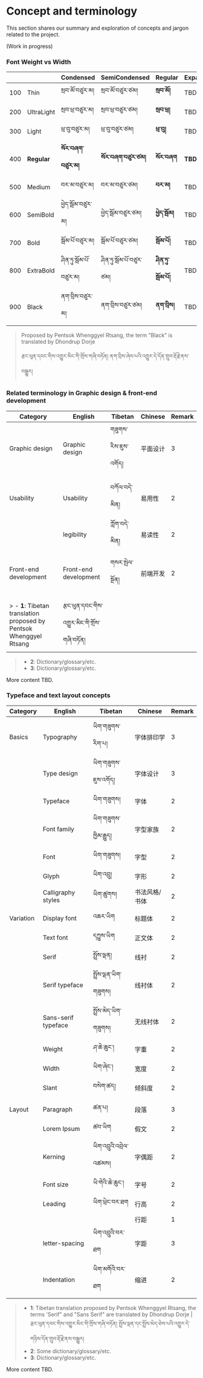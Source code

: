 
# Concept and terminology

This section shares our summary and exploration of concepts and jargon related to the project.

(Work in progress)


### Font **Weight** vs **Width**

|    |            |Condensed    |SemiCondensed |Regular    |Expanded    |
|----|------------|--------------|-------------|-----------|------------|
|100 |Thin	      |སྲབ་མོ་བཙུར་མ།      |སྲབ་མོ་བཙུར་ཙམ།     |**སྲབ་མོ།**     |TBD        |
|200 |UltraLight  |སྲབ་ཕྲ་བཙུར་མ།      |སྲབ་ཕྲ་བཙུར་ཙམ།     |**སྲབ་ཕྲ།**    |TBD        |
|300 |Light       |ཕྲ་བུ་བཙུར་མ།       |ཕྲ་བུ་བཙུར་ཙམ།      |**ཕྲ་བུ།**     |TBD        |
|400 |**Regular** |**སོར་བཞག་བཙུར་མ།** |**སོར་བཞག་བཙུར་ཙམ།** |**སོར་བཞག**   |**TBD**  |
|500 |Medium      |བར་མ་བཙུར་མ།      |བར་མ་བཙུར་ཙམ།     |**བར་མ།**    |TBD        |
|600 |SemiBold    |ཕྱེད་སྦོམ་བཙུར་མ།     |ཕྱེད་སྦོམ་བཙུར་ཙམ།    |**ཕྱེད་སྦོམ།**   |TBD        |
|700 |Bold        |སྦོམ་པོ་བཙུར་མ།      |སྦོམ་པོ་བཙུར་ཙམ།     |**སྦོམ་པོ།**    |TBD        |
|800 |ExtraBold   |ཤིན་ཏུ་སྦོམ་པོ་བཙུར་མ།   |ཤིན་ཏུ་སྦོམ་པོ་བཙུར་ཙམ།  |**ཤིན་ཏུ་སྦོམ་པོ།** |TBD        |
|900 |Black       |ནག་བྲིས་བཙུར་མ།      |ནག་བྲིས་བཙུར་ཙམ།     |**ནག་བྲིས།**    |TBD        |

> Proposed by Pentsok Whenggyel Rtsang, the term "Black" is translated by Dhondrup Dorje
>  
>  རྩང་ཕུན་དབང་གིས་འགྱུར་མིང་གི་གྲོས་གཞི་བཏོན། ནག་བྲིས་ཞེས་པའི་འགྱུར་དེ་དོན་གྲུབ་རྡོ་རྗེ་ནས་བསྒྱུར། 

### Related terminology in Graphic design & front-end development

|Category       |English       |Tibetan       |Chinese      |Remark    |
|-------------- |--------------|--------------|-------------|-----------|
|Graphic design |Graphic design|གཟུགས་རིས་ཇུས་འགོད།   |平面设计       |3        |
|               |              |          |          |           |
|               |              |          |          |           |
|Usability      |Usability     |བཀོལ་བདེ་མིན།   | 易用性          |2       |
|               |legibility    |ཀློག་བདེ་མིན།    | 易读性   |2           |
|               |             |          |          |           |
|Front-end development|Front-end development |གསར་སྤེལ་སྔོན།               |前端开发      |2        |
|               |          |          |          |           |
|               |          |          |          |           |
|               |          |          |          |           |
> - **1**: Tibetan translation proposed by Pentsok Whenggyel Rtsang | རྩང་ཕུན་དབང་གིས་འགྱུར་མིང་གི་གྲོས་གཞི་བཏོན།
> - **2**: Dictionary/glossary/etc.
> - **3**: Dictionary/glossary/etc.

More content TBD.


### Typeface and text layout concepts

|Category     |English     |Tibetan       |Chinese      |Remark    |
|------------|-------------|--------------|-------------|-----------|
|            |     	      |     	      |     	      |     |
|Basics   	 |Typography   |ཡིག་གཟུགས་རིག་པ།     	|字体排印学      |3     |
|            |Type design  |ཡིག་གཟུགས་ཇུས་འགོད། |字体设计        |3     |
|            |Typeface		|ཡིག་གཟུགས།     	|字体     	      |2     |
|            |Font family  	|ཡིག་གཟུགས་ཁྱིམ་རྒྱུད།  |字型家族         |2     |
|            |Font			|ཡིག་གཟུགས།     	      |字型     	       |2     |
|            |Glyph 	      |ཡིག་འབྲུ།     	   |字形   	       |2     |
|            |Calligraphy styles |ཡིག་ཚུགས།   |书法风格/书体    |2     |
|            |     	      |     	      |     	      |     |
|Variation   |Display font |འཆར་ཡིག        |标题体          |2     |
|            |Text font    |དཀྱུས་ཡིག     |正文体           |2    |
|            |Serif        |སྤྲོས་ལྡན།     	      |线衬   	      |2    |
|            |Serif typeface |སྤྲོས་ལྡན་ཡིག་གཟུགས།    |线衬体         |2    |
|            |Sans-serif typeface|སྤྲོས་མེད་ཡིག་གཟུགས། |无线衬体       |2     |
|            |Weight     		 |ཤ་ཆེ་ཆུང་།     	    |字重 	      |2     |
|            |Width     	   |ཡིག་ཞེང་།     	    |宽度     	  |2     |
|            |Slant     	   |བསེག་ཚད།     	|倾斜度    	  |2     |
|            |     	      |     	      |     	      |     |
|Layout		 |Paragraph	  |ཚན་པ།     	      |段落     	      |3     |
|            |Lorem Ipsum  |ཚབ་ཡིག     	 |假文	          |2     |
|            |Kerning     |ཡིག་འབྲུའི་འབྲེལ་འཚམས། |字偶距     	  |2     |
|            |Font size   |ཡི་གེའི་ཆེ་ཆུང་།     |字号     	      |2     |
|            |Leading     |ཡིག་ཕྲེང་བར་ཐག     |行高     	      |2     |
|            |     	      |     	      |行距     	      |1     |
|            |letter-spacing |ཡིག་འབྲུའི་བར་ཐག     |字距     	    |3     |
|            |Indentation |ཡིག་མགོའི་བར་ཐག    |缩进     	      |2     |


> - **1**: Tibetan translation proposed by Pentsok Whenggyel Rtsang, the terms 'Serif" and "Sans Serif" are translated by Dhondrup Dorje | རྩང་ཕུན་དབང་གིས་འགྱུར་མིང་གི་གྲོས་གཞི་བཏོན། སྤྲོས་ལྡན་དང་སྤྲོས་མེད་ཅེས་པའི་འགྱུར་དེ་གཉིས་དོན་གྲུབ་རྡོ་རྗེ་ནས་བསྒྱུར། 
> - **2**: Some dictionary/glossary/etc.
> - **3**: Dictionary/glossary/etc.

More content TBD.



